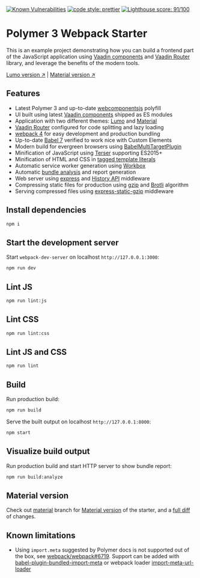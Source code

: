 [![Known Vulnerabilities](https://snyk.io/test/github/web-padawan/polymer3-webpack-starter/badge.svg)](https://snyk.io/test/github/web-padawan/polymer3-webpack-starter)
[![code style: prettier](https://img.shields.io/badge/code_style-prettier-ff69b4.svg)](https://github.com/prettier/prettier)
[![Lighthouse score: 91/100](https://lighthouse-badge.appspot.com/?score=91&compact&category=PWA)](https://github.com/ebidel/lighthouse-badge)

# Polymer 3 Webpack Starter

This is an example project demonstrating how you can build a frontend part of the JavaScript
application using [Vaadin components](https://vaadin.com/components) and [Vaadin Router](https://github.com/vaadin/vaadin-router) library, and leverage the benefits of the modern tools.

[Lumo version ↗](https://polymer3-webpack-starter.herokuapp.com/)
|
[Material version ↗](https://polymer3-material-starter.herokuapp.com/)

## Features

- Latest Polymer 3 and up-to-date [webcomponentsjs](https://github.com/webcomponents/webcomponentsjs) polyfill
- UI built using latest [Vaadin components](https://vaadin.com/components) shipped as ES modules
- Application with two different themes: [Lumo](https://github.com/vaadin/vaadin-lumo-styles) and [Material](https://github.com/vaadin/vaadin-material-styles)
- [Vaadin Router](https://vaadin.com/router) configured for code splitting and lazy loading
- [webpack 4](https://github.com/webpack/webpack) for easy development and production bundling
- Up-to-date [Babel 7](https://github.com/babel/babel) verified to work nice with Custom Elements
- Modern build for evergreen browsers using [BabelMultiTargetPlugin](https://github.com/DanielSchaffer/webpack-babel-multi-target-plugin)
- Minification of JavaScript using [Terser](https://github.com/terser-js/terser) supporting ES2015+
- Minification of HTML and CSS in [tagged template literals](https://github.com/cfware/babel-plugin-template-html-minifier)
- Automatic service worker generation using [Workbox](https://github.com/GoogleChrome/workbox)
- Automatic [bundle analysis](https://github.com/webpack-contrib/webpack-bundle-analyzer) and report generation
- Web server using [express](https://github.com/expressjs/express) and [History API](https://github.com/bripkens/connect-history-api-fallback) middleware
- Compressing static files for production using [gzip](https://github.com/webpack-contrib/compression-webpack-plugin) and [Brotli](https://github.com/mynameiswhm/brotli-webpack-plugin) algorithm
- Serving compressed files using [express-static-gzip](https://github.com/tkoenig89/express-static-gzip) middleware

## Install dependencies

```sh
npm i
```

## Start the development server

Start `webpack-dev-server` on localhost `http://127.0.0.1:3000`:

```sh
npm run dev
```

## Lint JS

```sh
npm run lint:js
```

## Lint CSS

```sh
npm run lint:css
```

## Lint JS and CSS

```sh
npm run lint
```


## Build

Run production build:

```sh
npm run build
```

Serve the built output on localhost `http://127.0.0.1:8000`:

```sh
npm start
```

## Visualize build output

Run production build and start HTTP server to show bundle report:

```sh
npm run build:analyze
```

## Material version

Check out [material](https://github.com/web-padawan/polymer3-webpack-starter/tree/material) branch for [Material version](https://polymer3-material-starter.herokuapp.com/) of the starter, and a [full diff](https://github.com/web-padawan/polymer3-webpack-starter/compare/material) of changes.

## Known limitations

- Using `import.meta` suggested by Polymer docs is not supported out of the box, see [webpack/webpack#6719](https://github.com/webpack/webpack/issues/6719).
  Support can be added with [babel-plugin-bundled-import-meta](https://github.com/cfware/babel-plugin-bundled-import-meta) or
  webpack loader [import-meta-url-loader](https://github.com/open-wc/open-wc/blob/master/packages/webpack/loaders/import-meta-url-loader.js)
